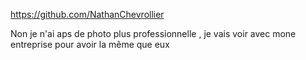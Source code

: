 https://github.com/NathanChevrollier

Non je n'ai aps de photo plus professionnelle , je vais voir avec mone entreprise pour avoir la même que eux